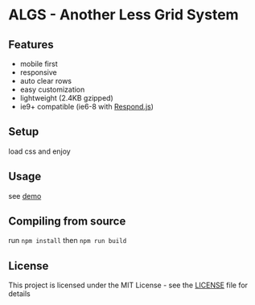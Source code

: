 # ALGS - Another Less Grid System


## Features
* mobile first
* responsive
* auto clear rows
* easy customization
* lightweight (2.4KB gzipped)
* ie9+ compatible (ie6-8 with [Respond.js](https://github.com/scottjehl/Respond))


## Setup
load css and enjoy


## Usage
see [demo](https://albebonv.github.io/algs/)

## Compiling from source
run `npm install` then `npm run build`


## License
This project is licensed under the MIT License - see the [LICENSE](LICENSE) file for details
